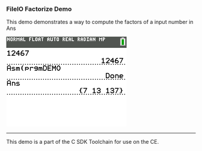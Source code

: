 ### FileIO Factorize Demo

This demo demonstrates a way to compute the factors of a input number in Ans

![Screenshot](screenshot.png)

---

This demo is a part of the C SDK Toolchain for use on the CE.



